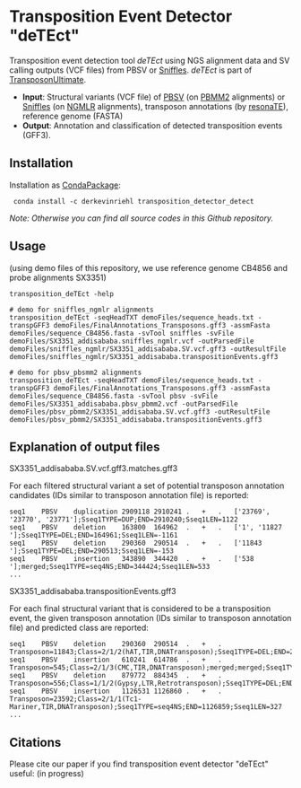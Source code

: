 # Transposition Event Detector "deTEct"
Transposition event detection tool *deTEct* using NGS alignment data and SV calling outputs (VCF files) from PBSV or [Sniffles](https://github.com/fritzsedlazeck/Sniffles). *deTEct* is part of [TransposonUltimate](https://github.com/DerKevinRiehl/TransposonUltimate).

- **Input**: Structural variants (VCF file) of [PBSV](https://github.com/PacificBiosciences/pbsv) (on [PBMM2](https://github.com/PacificBiosciences/pbmm2) alignments) or [Sniffles](https://github.com/fritzsedlazeck/Sniffles) (on [NGMLR](https://github.com/philres/ngmlr) alignments), transposon annotations (by [resonaTE](https://github.com/DerKevinRiehl/transposon_annotation_resonaTE)), reference genome (FASTA)
- **Output**: Annotation and classification of detected transposition events (GFF3).

## Installation
Installation as [CondaPackage](https://anaconda.org/derkevinriehl/transposition_detector_detect):
```
 conda install -c derkevinriehl transposition_detector_detect 
```
*Note: Otherwise you can find all source codes in this Github repository.*

## Usage 
(using demo files of this repository, we use reference genome CB4856 and probe alignments SX3351)
```
transposition_deTEct -help

# demo for sniffles_ngmlr alignments
transposition_deTEct -seqHeadTXT demoFiles/sequence_heads.txt -transpGFF3 demoFiles/FinalAnnotations_Transposons.gff3 -assmFasta demoFiles/sequence_CB4856.fasta -svTool sniffles -svFile demoFiles/SX3351_addisababa.sniffles_ngmlr.vcf -outParsedFile demoFiles/sniffles_ngmlr/SX3351_addisababa.SV.vcf.gff3 -outResultFile demoFiles/sniffles_ngmlr/SX3351_addisababa.transpositionEvents.gff3

# demo for pbsv_pbsmm2 alignments
transposition_deTEct -seqHeadTXT demoFiles/sequence_heads.txt -transpGFF3 demoFiles/FinalAnnotations_Transposons.gff3 -assmFasta demoFiles/sequence_CB4856.fasta -svTool pbsv -svFile demoFiles/SX3351_addisababa.pbsv_pbmm2.vcf -outParsedFile demoFiles/pbsv_pbmm2/SX3351_addisababa.SV.vcf.gff3 -outResultFile demoFiles/pbsv_pbmm2/SX3351_addisababa.transpositionEvents.gff3
```

## Explanation of output files
SX3351_addisababa.SV.vcf.gff3.matches.gff3

For each filtered structural variant a set of potential transposon annotation candidates (IDs similar to transposon annotation file) is reported:
```
seq1	PBSV	duplication	2909118	2910241	.	+	.	['23769', '23770', '23771'];Sseq1TYPE=DUP;END=2910240;Sseq1LEN=1122
seq1	PBSV	deletion	163800	164962	.	+	.	['1', '11827 '];Sseq1TYPE=DEL;END=164961;Sseq1LEN=-1161
seq1	PBSV	deletion	290360	290514	.	+	.	['11843 '];Sseq1TYPE=DEL;END=290513;Sseq1LEN=-153
seq1	PBSV	insertion	343890	344420	.	+	.	['538 '];merged;Sseq1TYPE=seq4NS;END=344424;Sseq1LEN=533
...
```

SX3351_addisababa.transpositionEvents.gff3

For each final structural variant that is considered to be a transposition event, the given transposon annotation (IDs similar to transposon annotation file) and predicted class are reported:
```
seq1	PBSV	deletion	290360	290514	.	+	.	Transposon=11843;Class=2/1/2(hAT,TIR,DNATransposon);Sseq1TYPE=DEL;END=290513;Sseq1LEN=-153
seq1	PBSV	insertion	610241	614786	.	+	.	Transposon=545;Class=2/1/3(CMC,TIR,DNATransposon);merged;merged;Sseq1TYPE=seq4NS;END=611763;Sseq1LEN=1521
seq1	PBSV	deletion	879772	884345	.	+	.	Transposon=556;Class=1/1/2(Gypsy,LTR,Retrotransposon);Sseq1TYPE=DEL;END=884344;Sseq1LEN=-4572
seq1	PBSV	insertion	1126531	1126860	.	+	.	Transposon=23592;Class=2/1/1(Tc1-Mariner,TIR,DNATransposon);Sseq1TYPE=seq4NS;END=1126859;Sseq1LEN=327
...
```

## Citations
Please cite our paper if you find transposition event detector "deTEct" useful:
(in progress)
